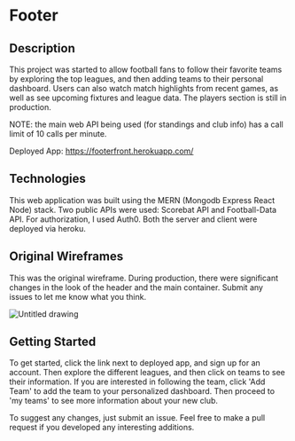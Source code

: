 # Footer


## Description

This project was started to allow football fans to follow their favorite teams by exploring the top leagues, and then adding teams to their personal dashboard. Users can also watch match highlights from recent games, as well as see upcoming fixtures and league data. The players section is still in production.

NOTE: the main web API being used (for standings and club info) has a call limit of 10 calls per minute.

Deployed App: https://footerfront.herokuapp.com/

## Technologies

This web application was built using the MERN (Mongodb Express React Node) stack. Two public APIs were used: Scorebat API and Football-Data API. For authorization, I used Auth0. Both the server and client were deployed via heroku.

## Original Wireframes

This was the original wireframe. During production, there were significant changes in the look of the header and the main container. Submit any issues to let me know what you think.

![Untitled drawing](https://media.git.generalassemb.ly/user/37214/files/e1c36e80-1bfd-11ec-87f8-228b4569ef96)

## Getting Started 

To get started, click the link next to deployed app, and sign up for an account. Then explore the different leagues, and then click on teams to see their information. If you are interested in following the team, click 'Add Team' to add the team to your personalized dashboard. Then proceed to 'my teams' to see more information about your new club.

To suggest any changes, just submit an issue. Feel free to make a pull request if you developed any interesting additions.
